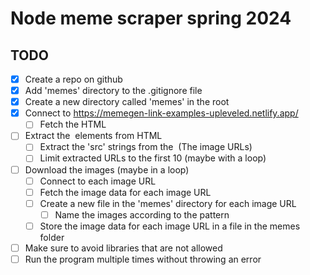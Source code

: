 # Node meme scraper spring 2024

## TODO

- [x] Create a repo on github
- [x] Add 'memes' directory to the .gitignore file
- [x] Create a new directory called 'memes' in the root
- [x] Connect to https://memegen-link-examples-upleveled.netlify.app/
  - [ ] Fetch the HTML
- [ ] Extract the <img> elements from HTML
  - [ ] Extract the 'src' strings from the <img> (The image URLs)
  - [ ] Limit extracted URLs to the first 10 (maybe with a loop)
- [ ] Download the images (maybe in a loop)
  - [ ] Connect to each image URL
  - [ ] Fetch the image data for each image URL
  - [ ] Create a new file in the 'memes' directory for each image URL
    - [ ] Name the images according to the pattern
  - [ ] Store the image data for each image URL in a file in the memes folder
- [ ] Make sure to avoid libraries that are not allowed
- [ ] Run the program multiple times without throwing an error
